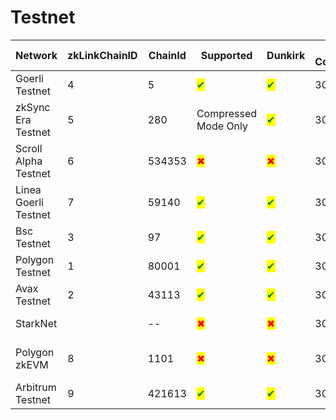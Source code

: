 # Testnet

<table data-full-width="false"><thead><tr><th width="124">Network</th><th width="85">zkLinkChainID</th><th width="93">ChainId</th><th width="120">Supported</th><th width="84">Dunkirk</th><th width="97">Deposit Confirmations</th><th>Comment</th></tr></thead><tbody><tr><td>Goerli Testnet</td><td>4</td><td>5</td><td><mark style="color:green;">✔</mark></td><td><mark style="color:green;">✔</mark></td><td>30</td><td>--</td></tr><tr><td>zkSync Era Testnet</td><td>5</td><td>280</td><td>Compressed Mode Only</td><td><mark style="color:green;">✔</mark></td><td>30</td><td>--</td></tr><tr><td>Scroll Alpha Testnet</td><td>6</td><td>534353</td><td><mark style="color:red;">✖</mark></td><td><mark style="color:red;">✖</mark></td><td>30</td><td>Lack of support for Sha2-256</td></tr><tr><td>Linea Goerli Testnet</td><td>7</td><td>59140</td><td><mark style="color:green;">✔</mark></td><td><mark style="color:green;">✔</mark></td><td>30</td><td>--</td></tr><tr><td>Bsc Testnet</td><td>3</td><td>97</td><td><mark style="color:green;">✔</mark></td><td><mark style="color:green;">✔</mark></td><td>30</td><td>--</td></tr><tr><td>Polygon Testnet</td><td>1</td><td>80001</td><td><mark style="color:green;">✔</mark></td><td><mark style="color:green;">✔</mark></td><td>30</td><td>--</td></tr><tr><td>Avax Testnet</td><td>2</td><td>43113</td><td><mark style="color:green;">✔</mark></td><td><mark style="color:green;">✔</mark></td><td>30</td><td>--</td></tr><tr><td>StarkNet</td><td></td><td>--</td><td><mark style="color:red;">✖</mark></td><td><mark style="color:red;">✖</mark></td><td>30</td><td>Under development</td></tr><tr><td>Polygon zkEVM</td><td>8</td><td>1101</td><td><mark style="color:red;">✖</mark></td><td><mark style="color:red;">✖</mark></td><td>30</td><td>Lack of support for Sha2-256</td></tr><tr><td>Arbitrum Testnet</td><td>9</td><td>421613</td><td><mark style="color:green;">✔</mark></td><td><mark style="color:green;">✔</mark></td><td>30</td><td>--</td></tr></tbody></table>
